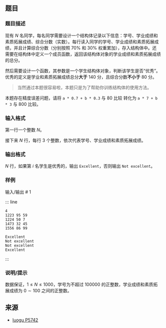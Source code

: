 ## 题目




### 题目描述

现有 $N$ 名同学，每名同学需要设计一个结构体记录以下信息：学号、学业成绩和素质拓展成绩、综合分数（实数）。每行读入同学的学号、学业成绩和素质拓展成绩，并且计算综合分数（分别按照 $70\%$ 和 $30\%$ 权重累加），存入结构体中。还需要在结构体中定义一个成员函数，返回该结构体对象的学业成绩和素质拓展成绩的总分。

然后需要设计一个函数，其参数是一个学生结构体对象，判断该学生是否“优秀”。优秀的定义是学业和素质拓展成绩总分**大于** $140$ 分，且综合分数**不小于** $80$ 分。

> 当然通过本题很容易啦，本题只是为了帮助你训练结构体的使用方法。

本题存在精度误差问题，请将 `a * 0.7 + b * 0.3` 与 80 比较 转化为 `a * 7 + b * 3` 与 800 比较。



### 输入格式
第一行一个整数 $N$。

接下来 $N$ 行，每行 $3$ 个整数，依次代表学号、学业成绩和素质拓展成绩。



### 输出格式

$N$ 行，如果第 $i$ 名学生是优秀的，输出 `Excellent`，否则输出 `Not excellent`。



### 样例


输入/输出 # 1

::: line
```
4
1223 95 59
1224 50 7
1473 32 45
1556 86 99
```

```
Excellent
Not excellent
Not excellent
Excellent
```
:::





### 说明/提示
数据保证，$1 \le N\le 1000$，学号为不超过 $100000$ 的正整数，学业成绩和素质拓展成绩为 $0 \sim 100$ 之间的正整数。


## 来源

- [luogu P5742](https://luogu.com.cn/problem/P5742)
